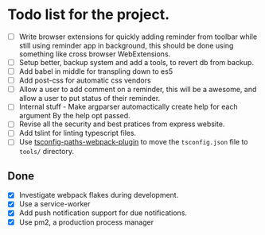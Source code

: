 # Todo list for the project.

- [ ] Write browser extensions for quickly adding reminder from toolbar
      while still using reminder app in background, this should be done using
      something like cross browser WebExtensions.
- [ ] Setup better, backup system and add a tools, to revert db from backup.
- [ ] Add babel in middle for transpling down to es5
- [ ] Add post-css for automatic css vendors
- [ ] Allow a user to add comment on a reminder, this will be a awesome, and allow
      a user to put status of their reminder.
- [ ] Internal stuff - Make argparser automactically create help for each argument
      By the help opt passed.
- [ ] Revise all the security and best pratices from express website.
- [ ] Add tslint for linting typescript files.
- [ ] Use [tsconfig-paths-webpack-plugin](https://www.npmjs.com/package/tsconfig-paths-webpack-plugin)
      to move the `tsconfig.json` file to `tools/` directory.

## Done

- [X] Investigate webpack flakes during development.
- [X] Use a service-worker
- [X] Add push notification support for due notifications.
- [X] Use pm2, a production process manager
